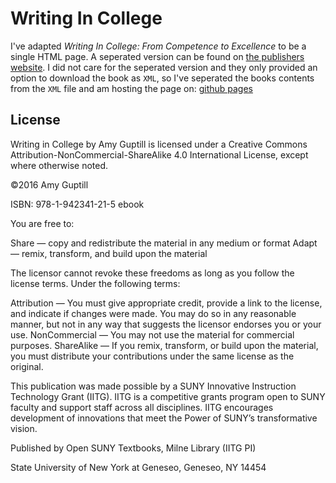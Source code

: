 # Writing In College

I've adapted *Writing In College: From Competence to Excellence* to be a single HTML page. A seperated version can be found on [the publishers website](https://milnepublishing.geneseo.edu/writing-in-college-from-competence-to-excellence/). I did not care for the seperated version and they only provided an option to download the book as `XML`, so I've seperated the books contents from the `XML` file and am hosting the page on: [github pages](https://wchesley.github.io/Writing-In-College/)


## License


Writing in College by Amy Guptill is licensed under a Creative Commons Attribution-NonCommercial-ShareAlike 4.0 International License, except where otherwise noted.

©2016 Amy Guptill

ISBN: 978-1-942341-21-5 ebook

You are free to:

Share — copy and redistribute the material in any medium or format
Adapt — remix, transform, and build upon the material

The licensor cannot revoke these freedoms as long as you follow the license terms.
Under the following terms:

Attribution — You must give appropriate credit, provide a link to the license, and indicate if changes were made. You may do so in any reasonable manner, but not in any way that suggests the licensor endorses you or your use.
NonCommercial — You may not use the material for commercial purposes.
ShareAlike — If you remix, transform, or build upon the material, you must distribute your contributions under the same license as the original.

This publication was made possible by a SUNY Innovative Instruction Technology Grant (IITG). IITG is a competitive grants program open to SUNY faculty and support staff across all disciplines. IITG encourages development of innovations that meet the Power of SUNY’s transformative vision.

Published by Open SUNY Textbooks, Milne Library (IITG PI)

State University of New York at Geneseo,
Geneseo, NY 14454
